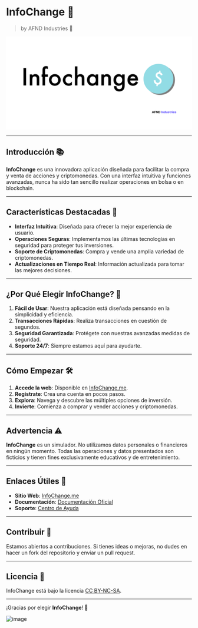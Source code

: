 # InfoChange 🚀

> by AFND Industries 🏢

![InfoChange Logo](./Design/banner/banner.png) <!-- Coloca aquí una imagen de tu logo -->

---

## Introducción 📚

**InfoChange** es una innovadora aplicación diseñada para facilitar la compra y venta de acciones y criptomonedas. Con una interfaz intuitiva y funciones avanzadas, nunca ha sido tan sencillo realizar operaciones en bolsa o en blockchain.

---

## Características Destacadas 🌟

- **Interfaz Intuitiva**: Diseñada para ofrecer la mejor experiencia de usuario.
- **Operaciones Seguras**: Implementamos las últimas tecnologías en seguridad para proteger tus inversiones.
- **Soporte de Criptomonedas**: Compra y vende una amplia variedad de criptomonedas.
- **Actualizaciones en Tiempo Real**: Información actualizada para tomar las mejores decisiones.

<!-- ![App Screenshot](path/to/screenshot1.png) --><!-- Coloca aquí una captura de pantalla de la app -->

---

## ¿Por Qué Elegir InfoChange? 🤔

1. **Fácil de Usar**: Nuestra aplicación está diseñada pensando en la simplicidad y eficiencia.
2. **Transacciones Rápidas**: Realiza transacciones en cuestión de segundos.
3. **Seguridad Garantizada**: Protégete con nuestras avanzadas medidas de seguridad.
4. **Soporte 24/7**: Siempre estamos aquí para ayudarte.

<!--![Features Image](path/to/features.png)--> <!-- Coloca aquí una imagen que destaque las características -->

---

## Cómo Empezar 🛠️

1. **Accede la web**: Disponible en [InfoChange.me](https://infochange.me).
2. **Regístrate**: Crea una cuenta en pocos pasos.
3. **Explora**: Navega y descubre las múltiples opciones de inversión.
4. **Invierte**: Comienza a comprar y vender acciones y criptomonedas.


---

## Advertencia ⚠️

**InfoChange** es un simulador. No utilizamos datos personales o financieros en ningún momento. Todas las operaciones y datos presentados son ficticios y tienen fines exclusivamente educativos y de entretenimiento.

---

## Enlaces Útiles 🔗

- **Sitio Web**: [InfoChange.me](https://infochange.me)
- **Documentación**: [Documentación Oficial](https://server.infochange.me/terms)
- **Soporte**: [Centro de Ayuda](https://infochange.me/support)

---

## Contribuir 🤝

Estamos abiertos a contribuciones. Si tienes ideas o mejoras, no dudes en hacer un fork del repositorio y enviar un pull request.

---

## Licencia 📜

InfoChange está bajo la licencia [CC BY-NC-SA](https://creativecommons.org/licenses/by-nc-sa/4.0/).

---

¡Gracias por elegir **InfoChange**! 🙏

![image](https://github.com/AFND-Industries/InfoChange/assets/70489950/dd9776ef-4b82-4662-aa08-0c004b27eb4a)
 <!-- Coloca aquí una imagen de agradecimiento -->
